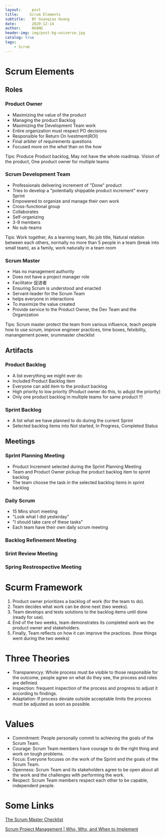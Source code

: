```yaml
---
layout:     post
title:     Scrum Elements
subtitle:   BY Guanqiao Huang
date:       2020-12-14
author:     HUANG
header-img: img/post-bg-universe.jpg
catalog: true
tags:
    - Scrum
---
```

# Scrum Elements
## Roles
### Product Owner
- Maximizing the value of the product
- Managing the product Backlog
- Maximizing the Development Team work
- Entire organization must respect PO decisions
- Responsible for Return On Ivestment(ROI)
- Final arbiter of requirements questions
- Focused more on the *what* than on the *how*

Tips: Produce Product backlog, May not have the whole roadmap. Vision of the product, One product owner for multiple teams

### Scrum Development Team
- Professionals delivering increment of "Done" product
- Tries to develop a "potentially shippable product increment" every Sprint
- Empowered to organize and manage their own work
- Cross-functional group
- Collaborates
- Self-organizing
- 3-9 members
- No sub-teams

Tips: Work together, As a learning team, No job title, Natural relation between each others, normally no more than 5 people in a team (break into small team), as a family, work naturally in a team room

### Scrum Master
- Has no management authority
- Does not have a project manager role
- Facilitator 促进者
- Ensuring Scrum is understood and enacted
- Servant-leader for the Scrum Team 
- helps everyone in interactions
- To maximize the value created
- Provide service to the Product Owner, the Dev Team and the Organization

Tips: Scrum master protect the team from various influence, teach people how to use scrum, improve engineer practices, time boxes, felxibility, manangement power, srummaster checklist

## Artifacts
### Product Backlog
- A list everything we might ever do
- Included Product Backlog item
- Everyone can add item to the product backlog
- High priority to low priority (Product owner do this, to adujst the priority)
- Only one product backlog in multiple teams for same product !!!

### Sprint Backlog
- A list what we have planned to do during the current Sprint
- Selected backlog items into Not started, In Progress, Completed Status

## Meetings
### Sprint Planning Meeting
- Product Increment selected during the Sprint Planning Meeting
- Team and Product Owner pickup the product backlog item to sprint backlog
- The team choose the task in the selected backlog items in sprint backlog

### Daily Scrum
- 15 Mins short meeting
- "Look what I did yesterday"
- "I should take care of these tasks"
- Each team have their own daily scrum meeting

### Backlog Refinement Meeting

### Srint Review Meeting

### Spring Restrospective Meeting

# Scurm Framework
1. Product owner prioritizes a backlog of work (for the team to do).
2. Team decides what work can be done next (two weeks).
3. Team develops and tests solutions to the backlog items until done (ready for use).
4. End of the two weeks, team demonstrates its completed work wo the product owner and stakeholders.
5. Finally, Team reflects on how it can improve the practices. (how things went during the two weeks)

# Three Theories
- Transparencyy: Whole process must be visible to those responsible for the outcome, people agree on what do they see, the process and roles are definied.
- Inspection: frequent inspection of the process and progress to adjust it according to findings.
- Adaptation: If process deviate outside acceptable limits the process must be adjusted as soon as possible.

# Values
- Commitment: People personally commit to achieving the goals of the Scrum Team.
- Courage: Scrum Team members have courage to do the right thing and work on tough problems.
- Focus: Everyone focuses on the work of the Sprint and the goals of the Scrum Team.
- Openness: Scrum Team and its stakeholders agree to be open about all the work and the challenges with performing the work.
- Respect: Scrum Team members respect each other to be capable, independent people.

# Some Links
[The Scrum Master Checklist](https://scrummasterchecklist.org/)

[Scrum Project Management | Who, Why, and When to Implement](https://careeremployer.com/project-management/scrum-project-management/#what-is-scrum-project-management)